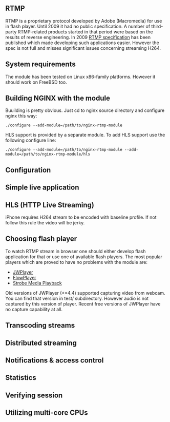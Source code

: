 ## RTMP
RTMP is a proprietary protocol developed by Adobe (Macromedia) for use
in flash player. Until 2009 it had no public specification.
A number of third-party RTMP-related products started in that period
were based on the results of reverse engineering. In 2009 
[RTMP specification](http://www.adobe.com/devnet/rtmp.html) has been 
published which made developing such applications easier. However
the spec is not full and misses significant issues concerning streaming H264.

## System requirements
The module has been tested on Linux x86-family platforms. 
However it should work on FreeBSD too.

## Building NGINX with the module
Buuilding is pretty obvious. Just cd to nginx source directory
and configure nginx this way:

`./configure --add-module=/path/to/nginx-rtmp-module`

HLS support is provided by a separate module. To add HLS support
use the following configure line:

`./configure --add-module=/path/to/nginx-rtmp-module --add-module=/path/to/nginx-rtmp-module/hls`

## Configuration

## Simple live application

## HLS (HTTP Live Streaming)
iPhone requires H264 stream to be encoded with baseline
profile. If not follow this rule the video will be jerky.

## Choosing flash player
To watch RTMP stream in browser one should either develop
flash application for that or use one of available flash
players. The most popular players which are proved to have
no problems with the module are:

* [JWPlayer](http://www.longtailvideo.com/)
* [FlowPlayer](http://flowplayer.org/)
* [Strobe Media Playback](http://www.osmf.org/strobe_mediaplayback.html)

Old versions of JWPlayer (<=4.4) supported capturing video
from webcam. You can find that version in test/ subdirectory.
However audio is not captured by this version of player.
Recent free versions of JWPlayer have no capture capability at
all.

## Transcoding streams

## Distributed streaming

## Notifications & access control

## Statistics

## Verifying session

## Utilizing multi-core CPUs